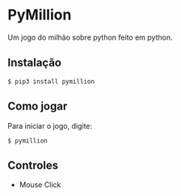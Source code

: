 # PyMillion
Um jogo do milhão sobre python feito em python.

## Instalação
```
$ pip3 install pymillion
```

## Como jogar
Para iniciar o jogo, digite: 
```
$ pymillion 
```

## Controles
- Mouse Click